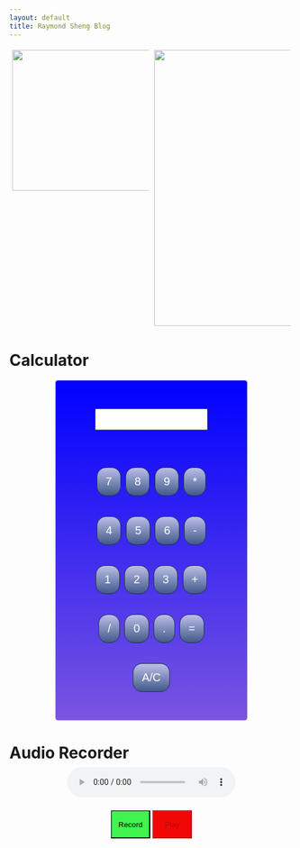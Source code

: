 ```yaml
---
layout: default
title: Raymond Sheng Blog
---
```

<head>
<style>
  .calculator {
      width: 300px;
      margin: 0 auto;
      padding: 20px;
      border: 1px solid #ccc;
      border-radius: 5px;
      text-align: center;
      font-size:30px;
      background-image: linear-gradient(blue, #7a55e0 100%);
  }
  input[type=button] {
	background:linear-gradient(to bottom, #b6bae3 5%, #415989 100%);
	background-color:#2e466e;
	border-radius:17px;
	border:1px solid #1f2f47;
	display:inline-block;
	cursor:pointer;
	color:#ffffff;
	font-size:20px;
	padding:13px 15px;
	text-decoration:none;
}
  input[type=button]:hover {
	background:linear-gradient(to bottom, #415989 5%, #2e466e 100%);
	background-color:#415989;
}
  input[type=button]:active {
	position:relative;
	top:1px;
}
#calc {
    font-size:30px;
  	padding:0 0;
    width: 200px;
    text-align: center;
}
.row {
  display: flex;
}
.column {
  width: 100%;
  padding: 5px;
}
#recordButton {
  width:70px;
  height:50px;
  text-align: center;
  background-color: #42f54e;
}
#recordButton:hover {
  background-color: #42f5b3;
}
#playButton {
    width:70px;
  height:50px;
  text-align: center;
    background-color: #f20707;
}
#playButton:hover {
  background-color: #f25107;
}
.center {
  margin: 0;
  position: absolute;
  left: 50%;
  transform: translate(-50%, 100%);
}
.center2 {
  margin: 0;
  position: absolute;
  left: 50%;
  transform: translate(-50%, -50%);
}
</style>
</head>

<html>
<div class="row">
    <div class="column">
    <img src='https://github.com/raymondYsheng/CSA_Repo/assets/142441804/03fcccb9-e6ca-4f75-b00c-408ac15ce7d6' width="250">
    </div>
    <div class="column">
    <img src='https://github.com/raymondYsheng/CSA_Repo/assets/142441804/227c1f2d-c74e-4239-b062-7fd054684ccb' width="250" height="490">
    </div>
</div>
<body>
  <h1>Calculator</h1>

<div class="calculator">
<form name = "form">  
      
  <input id = "calc" type ="text" name = "answer"> <br> <br>

  <input type = "button" value = "7" onclick = "form.answer.value += '7' ">  
  <input type = "button" value = "8" onclick = "form.answer.value += '8' ">  
  <input type = "button" value = "9" onclick = "form.answer.value += '9' ">  
  <input type = "button" value = "*" onclick = "form.answer.value += '*' ">  
  <br> <br>  
    
  <input type = "button" value = "4" onclick = "form.answer.value += '4' ">  
  <input type = "button" value = "5" onclick = "form.answer.value += '5' ">  
  <input type = "button" value = "6" onclick = "form.answer.value += '6' ">  
  <input type = "button" value = "-" onclick = "form.answer.value += '-' ">  
  <br> <br>  

  <input type = "button" value = "1" onclick = "form.answer.value += '1' ">  
  <input type = "button" value = "2" onclick = "form.answer.value += '2' ">  
  <input type = "button" value = "3" onclick = "form.answer.value += '3' ">  
  <input type = "button" value = "+" onclick = "form.answer.value += '+' ">  
  <br> <br>  
    
  <input type = "button" value = "/" onclick = "form.answer.value += '/' ">  
  <input type = "button" value = "0" onclick = "form.answer.value += '0' ">  
  <input type = "button" value = "." onclick = "form.answer.value += '.' ">  

  <input type = "button" value = "=" onclick = "calculate()">  
  <br><br>
  <input type = "button" value = "A/C" onclick = "form.answer.value = ' '" id= "clear" >  
  <br>   
  <script>
    function calculate() {
      try {
        form.answer.value = eval(form.answer.value);
      } catch (error) {
        form.answer.value = 'Error';
      }
    }
  </script>
</form>  
</div>
    <h1>Audio Recorder</h1>
    <br>
    <div class="center">
    <button id="recordButton">Record</button>
    <button id="playButton" disabled>Play</button>
    </div>
    <div class="center2">
    <audio id="audioPlayer" controls></audio>
    </div>

  <script>
      let mediaRecorder;
      let audioChunks = [];

      const recordButton = document.getElementById('recordButton');
      const playButton = document.getElementById('playButton');
      const audioPlayer = document.getElementById('audioPlayer');

      recordButton.addEventListener('click', () => {
          if (mediaRecorder && mediaRecorder.state === 'recording') {
              mediaRecorder.stop();
              recordButton.innerText = 'Record';
              playButton.disabled = false;
          } else {
              navigator.mediaDevices.getUserMedia({ audio: true })
                  .then(stream => {
                      mediaRecorder = new MediaRecorder(stream);

                      mediaRecorder.ondataavailable = event => {
                          if (event.data.size > 0) {
                              audioChunks.push(event.data);
                          }
                      };

                      mediaRecorder.onstop = () => {
                          const audioBlob = new Blob(audioChunks, { type: 'audio/wav' });
                          const audioUrl = URL.createObjectURL(audioBlob);
                          audioPlayer.src = audioUrl;
                      };

                      mediaRecorder.start();
                      recordButton.innerText = 'Stop Recording';
                      playButton.disabled = true;
                  })
                  .catch(error => {
                      console.error('Error accessing microphone:', error);
                  });
          }
      });

      playButton.addEventListener('click', () => {
          if (audioPlayer.src) {
              audioPlayer.play();
          }
      });
  </script>
</body>
</html>
<!-- 
| Class Name | Teacher    |
|------------|------------|
| CSA        | Mortenson  |
| AP Stats   | Edelstein  |
| APEL       | West       |
| APUSH      | Swanson    |
| AP Bio     | Cheskaty   | -->

